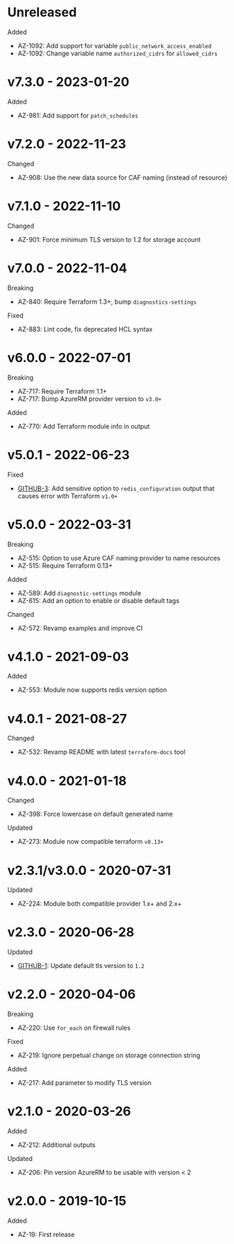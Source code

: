 # Unreleased

Added
  * AZ-1092: Add support for variable `public_network_access_enabled`
  * AZ-1092: Change variable name `authorized_cidrs` for `allowed_cidrs`

# v7.3.0 - 2023-01-20

Added
  * AZ-981: Add support for `patch_schedules`

# v7.2.0 - 2022-11-23

Changed
  * AZ-908: Use the new data source for CAF naming (instead of resource)

# v7.1.0 - 2022-11-10

Changed
  * AZ-901: Force minimum TLS version to 1.2 for storage account

# v7.0.0 - 2022-11-04

Breaking
  * AZ-840: Require Terraform 1.3+, bump `diagnostics-settings`

Fixed
  * AZ-883: Lint code, fix deprecated HCL syntax

# v6.0.0 - 2022-07-01

Breaking
  * AZ-717: Require Terraform 1.1+
  * AZ-717: Bump AzureRM provider version to `v3.0+`

Added
  * AZ-770: Add Terraform module info in output

# v5.0.1 - 2022-06-23

Fixed
  * [GITHUB-3](https://github.com/claranet/terraform-azurerm-redis/pull/3): Add sensitive option to `redis_configuration` output that causes error with Terraform `v1.0+`

# v5.0.0 - 2022-03-31

Breaking
  * AZ-515: Option to use Azure CAF naming provider to name resources
  * AZ-515: Require Terraform 0.13+

Added
  * AZ-589: Add `diagnostic-settings` module
  * AZ-615: Add an option to enable or disable default tags

Changed
  * AZ-572: Revamp examples and improve CI

# v4.1.0 - 2021-09-03

Added
  * AZ-553: Module now supports redis version option

# v4.0.1 - 2021-08-27

Changed
  * AZ-532: Revamp README with latest `terraform-docs` tool

# v4.0.0 - 2021-01-18

Changed
  * AZ-398: Force lowercase on default generated name

Updated
  * AZ-273: Module now compatible terraform `v0.13+`

# v2.3.1/v3.0.0 - 2020-07-31

Updated
  * AZ-224: Module both compatible provider 1.x+ and 2.x+

# v2.3.0 - 2020-06-28

Updated
  * [GITHUB-1](https://github.com/claranet/terraform-azurerm-redis/pull/1): Update default tls version to `1.2`

# v2.2.0 - 2020-04-06

Breaking
  * AZ-220: Use `for_each` on firewall rules

Fixed
  * AZ-219: Ignore perpetual change on storage connection string

Added
  * AZ-217: Add parameter to modify TLS version

# v2.1.0 - 2020-03-26

Added
  * AZ-212: Additional outputs

Updated
  * AZ-206: Pin version AzureRM to be usable with version < 2


# v2.0.0 - 2019-10-15

Added
  * AZ-19: First release
